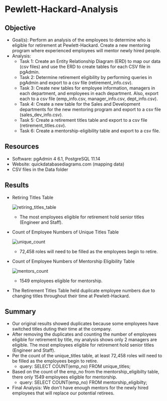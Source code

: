 # Pewlett-Hackard-Analysis

## Objective
- Goal(s): Perform an analysis of the employees to determine who is eligible for retirement at Pewlett-Hackard.  Create a new mentoring program where experienced employees will mentor newly hired people.  
- Analysis:
    - Task 1: Create an Entity Relationship Diagram (ERD) to map our data (csv files) and use the ERD to create tables for each CSV file in pgAdmin.
    - Task 2: Determine retirement eligibility by performing queries in pgAdmin and export to a csv file (retirement_info.csv).
    - Task 3: Create new tables for employee information, managers in each department, and employees in each department.  Also, export each to a csv file (emp_info.csv, manager_info.csv, dept_info.csv).
    - Task 4: Create a new table for the Sales and Development departments for the new mentoring program and export to a csv file (sales_dev_info.csv).
    - Task 5: Create a retirement titles table and export to a csv file (retirement_titles.csv).
    - Task 6: Create a mentorship-eligibility table and export to a csv file.

## Resources
- Software: pgAdmin 4 6.1, PostgreSQL 11.14
- Website: quickdatabasediagrams.com (mapping data)
- CSV files in the Data folder

## Results
- Retiring Titles Table

  ![retiring_titles_table](https://user-images.githubusercontent.com/33010018/152659068-8fc41940-738b-4902-8fc8-c056e049ed30.png)
  - The most employees eligible for retirement hold senior titles (Engineer and Staff).


- Count of Employee Numbers of Unique Titles Table

  ![unique_count](https://user-images.githubusercontent.com/33010018/152659037-7970d6d8-5d5a-4585-a26b-0ec40727ee58.png)
  - 72,458 roles will need to be filled as the employees begin to retire.


- Count of Employee Numbers of Mentorship Eligibility Table

  ![mentors_count](https://user-images.githubusercontent.com/33010018/152659052-895ac3a0-62d6-4f34-be65-e178ea8f54f1.png)
  - 1549 employees eligible for mentorship.

- The Retirement Titles Table held duplicate employee numbers due to changing titles throughout their time at Pewlett-Hackard.




## Summary
- Our original results showed duplicates because some employees have switched titles duting their time at the company.  
- After removing the duplicates and counting the number of employees eligible for retirement by title, my analysis shows only 2 managers are eligible.  The most employees eligible for retirement hold senior titles (Engineer and Staff).
- Per the count of the unique_titles table, at least 72,458 roles will need to be filled as the employees begin to retire. 
    - query: SELECT COUNT(emp_no) FROM unique_titles;
- Based on the count of the emp_no from the mentorship_eligibilty table, there only 1549 employees eligible for mentorship.
   - query: SELECT COUNT(emp_no) FROM mentorship_eligibilty;
- Final Analysis: We don't have enough mentors for the newly hired employees that will replace our potential retirees.
